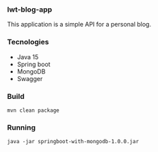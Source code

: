 ### Iwt-blog-app
This application is a simple API for a personal blog.

### Tecnologies
- Java 15
- Spring boot
- MongoDB
- Swagger

### Build
    mvn clean package

### Running
    java -jar springboot-with-mongodb-1.0.0.jar
